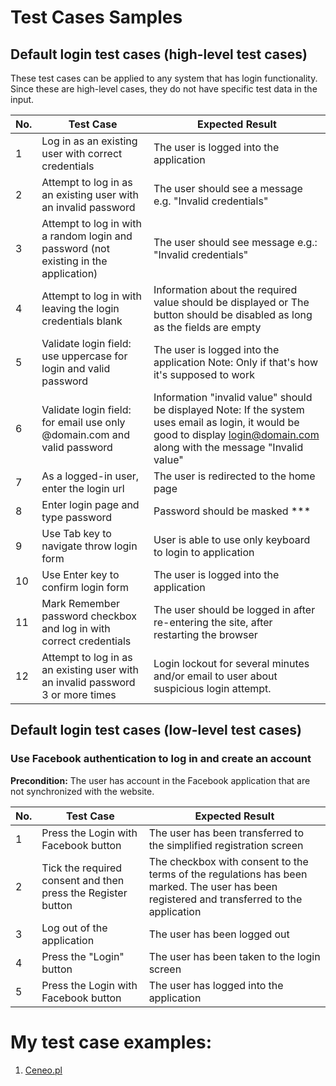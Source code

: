 # Test Cases Samples #

## Default login test cases (high-level test cases) ##
These test cases can be applied to any system that has login functionality. Since these are high-level cases, they do not have specific test data in the input.

| No. |	Test Case |	Expected Result |
|----|---------|-----------------|
|1 | Log in as an existing user with correct credentials	|The user is logged into the application|
|2 | Attempt to log in as an existing user with an invalid password|	The user should see a message e.g. "Invalid credentials"|
|3 |	Attempt to log in with a random login and password (not existing in the application)|	The user should see message e.g.: "Invalid credentials" |
|4 |	Attempt to log in with leaving the login credentials blank |	Information about the required value should be displayed or The button should be disabled as long as the fields are empty|
|5 |	Validate login field: use uppercase for login and valid password	| The user is logged into the application Note: Only if that's how it's supposed to work |
|6 |	Validate login field: for email use only @domain.com and valid password |	Information "invalid value" should be displayed Note: If the system uses email as login, it would be good to display login@domain.com along with the message "Invalid value"|
|7 |	As a logged-in user, enter the login url	| The user is redirected to the home page |
|8 |	Enter login page and type password |	Password should be masked *** |
|9 |	Use Tab key to navigate throw login form |	User is able to use only keyboard to login to application |
|10 |	Use Enter key to confirm login form |	The user is logged into the application |
|11	| Mark Remember password checkbox and log in with correct credentials |	The user should be logged in after re-entering the site, after restarting the browser |
|12	| Attempt to log in as an existing user with an invalid password 3 or more times	| Login lockout for several minutes and/or email to user about suspicious login attempt. |
 

## Default login test cases (low-level test cases) ##

### Use Facebook authentication to log in and create an account ###

**Precondition:** The user has account in the Facebook application that are not synchronized with the website.

| No. |	Test Case |	Expected Result |
|----|---------|--------|
|1 |Press the Login with Facebook button  |	The user has been transferred to the simplified registration screen |
|2 |Tick the required consent and then press the Register button | The checkbox with consent to the terms of the regulations has been marked. The user has been registered and transferred to the application |
|3 |Log out of the application	 | The user has been logged out |
|4 |Press the "Login" button	 | The user has been taken to the login screen |
|5 |Press the Login with Facebook button |The user has logged into the application |


# My test case examples: #
1. [Ceneo.pl](https://github.com/KarolinaSzczech/Manual_tester_Portfolio/blob/nowy_raport/test_raport/Ceneopl_raport.md)
    
